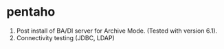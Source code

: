 # pentaho
1. Post install of BA/DI server for Archive Mode. (Tested with version 6.1).
2. Connectivity testing (JDBC, LDAP)
